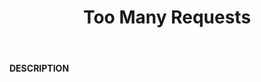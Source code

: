 ﻿---
category: 4xx
code: 429
cover: https://firebasestorage.googleapis.com/v0/b/capy-http.appspot.com/o/Capy429.gif?alt=media
coverAlt: Too Many Requests
description: Too Many Requests
pubDate: 2014-06-01
tags:
- 4xx
title: Too Many Requests
---

__DESCRIPTION__
